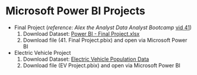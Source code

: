 # Microsoft Power BI Projects

* Final Project (*reference: Alex the Analyst Data Analyst Bootcamp* [vid 41](https://youtu.be/pixlHHe_lNQ?feature=shared))
  1. Download Dataset: [Power BI - Final Project.xlsx](https://github.com/AlexTheAnalyst/Power-BI/blob/30d9e66e34a15900c5a191e76372e96bf4acf43a/Power%20BI%20-%20Final%20Project.xlsx)
  2. Download file (41. Final Project.pbix) and open via Microsoft Power BI
* Electric Vehicle Project
  1. Download Dataset: [Electric Vehicle Population Data](https://catalog.data.gov/dataset/electric-vehicle-population-data)
  2. Download file (EV Project.pbix) and open via Microsoft Power BI
  
